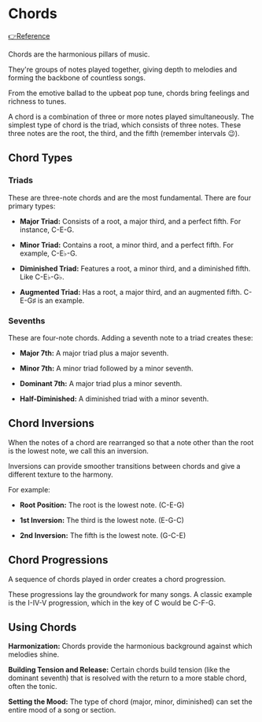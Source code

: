 # Chords

[👉Reference](https://muted.io/music-theory/#chapter-4)

Chords are the harmonious pillars of music.

They're groups of notes played together, giving depth to melodies and forming the backbone of countless songs.

From the emotive ballad to the upbeat pop tune, chords bring feelings and richness to tunes.

A chord is a combination of three or more notes played simultaneously. The simplest type of chord is the triad, which consists of three notes. These three notes are the root, the third, and the fifth (remember intervals 😉).

## Chord Types

### Triads

These are three-note chords and are the most fundamental. There are four primary types:

- **Major Triad:** Consists of a root, a major third, and a perfect fifth. For instance, C-E-G.
 
- **Minor Triad:** Contains a root, a minor third, and a perfect fifth. For example, C-E♭-G.
 
- **Diminished Triad:** Features a root, a minor third, and a diminished fifth. Like C-E♭-G♭.
 
- **Augmented Triad:** Has a root, a major third, and an augmented fifth. C-E-G♯ is an example.

### Sevenths

These are four-note chords. Adding a seventh note to a triad creates these:

- **Major 7th:** A major triad plus a major seventh.
 
- **Minor 7th:** A minor triad followed by a minor seventh.
 
- **Dominant 7th:** A major triad plus a minor seventh.
 
- **Half-Diminished:** A diminished triad with a minor seventh.

## Chord Inversions

When the notes of a chord are rearranged so that a note other than the root is the lowest note, we call this an inversion.

Inversions can provide smoother transitions between chords and give a different texture to the harmony.

For example:

- **Root Position:** The root is the lowest note. (C-E-G)
 
- **1st Inversion:** The third is the lowest note. (E-G-C)

- **2nd Inversion:** The fifth is the lowest note. (G-C-E)

## Chord Progressions

A sequence of chords played in order creates a chord progression.

These progressions lay the groundwork for many songs. A classic example is the I-IV-V progression, which in the key of C would be C-F-G.


## Using Chords

**Harmonization:** Chords provide the harmonious background against which melodies shine.

**Building Tension and Release:** Certain chords build tension (like the dominant seventh) that is resolved with the return to a more stable chord, often the tonic.

**Setting the Mood:** The type of chord (major, minor, diminished) can set the entire mood of a song or section.